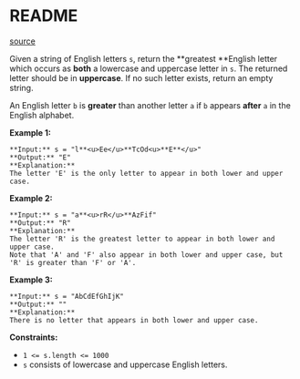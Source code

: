 # README #
[source](https://leetcode.com/problems/greatest-english-letter-in-upper-and-lower-case/)

Given a string of English letters `s`, return the **greatest **English letter which occurs as **both** a lowercase and uppercase letter in `s`. The returned letter should be in **uppercase**. If no such letter exists, return an empty string.

An English letter `b` is **greater** than another letter `a` if `b` appears **after** `a` in the English alphabet.


**Example 1:**

```
**Input:** s = "l**<u>Ee</u>**TcOd<u>**E**</u>"
**Output:** "E"
**Explanation:**
The letter 'E' is the only letter to appear in both lower and upper case.
```

**Example 2:**

```
**Input:** s = "a**<u>rR</u>**AzFif"
**Output:** "R"
**Explanation:**
The letter 'R' is the greatest letter to appear in both lower and upper case.
Note that 'A' and 'F' also appear in both lower and upper case, but 'R' is greater than 'F' or 'A'.
```

**Example 3:**

```
**Input:** s = "AbCdEfGhIjK"
**Output:** ""
**Explanation:**
There is no letter that appears in both lower and upper case.
```


**Constraints:**


+ `1 <= s.length <= 1000`
+ `s` consists of lowercase and uppercase English letters.


